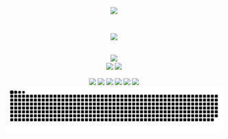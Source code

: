 <h1 align="center">
    <img src="https://readme-typing-svg.herokuapp.com/?font=Fira&size=35&center=true&vCenter=true&width=500&height=70&duration=4000&lines=Hi+There!+I'm+Marcos👋;+Olá!+eu+sou+o+Marcos👋;" />
</h1>

<br>

<div align="center">
    <a href="https://github.com/anuraghazra/github-readme-stats">
      <img height=200 align="center" src="https://github-readme-stats.vercel.app/api?username=marcosjohnny&show_icons=true&theme=transparent" />
    </a>
</div>

<br>
<br>

<div align="center">
    <img src="https://skillicons.dev/icons?i=python,django,flask,fastapi,nodejs,javascript,nextjs" /><br>
    <img src="https://skillicons.dev/icons?i=vue,nuxtjs,react,tailwind" />
    <img src="https://skillicons.dev/icons?i=postgresql,mysql,mongodb,docker" /><br>
</div>

<br>

<div align="center">
  <a href="https://wa.me/5569993399608" target="_blank"><img src="https://img.shields.io/badge/WhatsApp-25D366?style=for-the-badge&logo=whatsapp&logoColor=white"></a>
  <a href="https://facebook.com/marcosjohnny.r" target="_blank"><img src="https://img.shields.io/badge/Facebook-1877F2?style=for-the-badge&logo=facebook&logoColor=white"></a>
  <a href="https://instagram.com/marcosjohnny_" target="_blank"><img src="https://img.shields.io/badge/Instagram-E4405F?style=for-the-badge&logo=instagram&logoColor=white"></a>
  <a href="https://t.me/marcosjohnny" target="_blank"><img src="https://img.shields.io/badge/Telegram-2CA5E0?style=for-the-badge&logo=telegram&logoColor=white"></a>
  <a href="https://www.linkedin.com/in/marcosjohnny" target="_blank"><img src="https://img.shields.io/badge/LinkedIn-0077B5?style=for-the-badge&logo=linkedin&logoColor=white"></a>
  <a href="mailto:marcosjohnny.jipa@gmail.com" target="_blank"> <img src="https://img.shields.io/badge/Gmail-D14836?style=for-the-badge&logo=gmail&logoColor=white"></a>

<br>

  <picture>
    <source media="(prefers-color-scheme: dark)" srcset="https://raw.githubusercontent.com/marcosjohnny/marcosjohnny/output/github-contribution-grid-snake-dark.svg">
    <source media="(prefers-color-scheme: light)" srcset="https://raw.githubusercontent.com/marcosjohnny/marcosjohnny/output/github-contribution-grid-snake.svg">
    <img alt="github contribution grid snake animation" src="https://raw.githubusercontent.com/marcosjohnny/marcosjohnny/output/github-contribution-grid-snake.svg">
  </picture>
</div>
